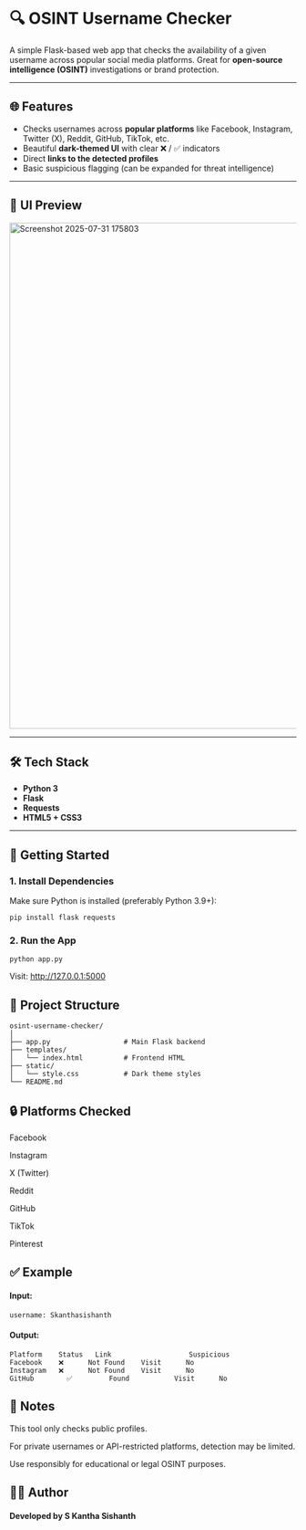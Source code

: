 # 🔍 OSINT Username Checker

A simple Flask-based web app that checks the availability of a given username across popular social media platforms. Great for **open-source intelligence (OSINT)** investigations or brand protection.

---

## 🌐 Features

- Checks usernames across **popular platforms** like Facebook, Instagram, Twitter (X), Reddit, GitHub, TikTok, etc.
- Beautiful **dark-themed UI** with clear ❌ / ✅ indicators
- Direct **links to the detected profiles**
- Basic suspicious flagging (can be expanded for threat intelligence)

---

## 📸 UI Preview

<img width="1920" height="887" alt="Screenshot 2025-07-31 175803" src="https://github.com/user-attachments/assets/876b7ea4-0c2f-4556-be89-7c34acd0c284" />


---

## 🛠️ Tech Stack

- **Python 3**
- **Flask**
- **Requests**
- **HTML5 + CSS3**

---

## 🚀 Getting Started

### 1. Install Dependencies

Make sure Python is installed (preferably Python 3.9+):

```
pip install flask requests
```

### 2. Run the App

```
python app.py
```

Visit: http://127.0.0.1:5000

## 📂 Project Structure

```
osint-username-checker/
│
├── app.py                  # Main Flask backend
├── templates/
│   └── index.html          # Frontend HTML
├── static/
│   └── style.css           # Dark theme styles
└── README.md
```

## 🔒 Platforms Checked
Facebook

Instagram

X (Twitter)

Reddit

GitHub

TikTok

Pinterest

## ✅ Example


#### Input:
```
username: Skanthasishanth
```

#### Output:

```
Platform	Status	 Link	                Suspicious
Facebook	❌      Not Found	Visit	   No
Instagram	❌      Not Found	Visit	   No
GitHub	      ✅         Found	        Visit	   No
```		

## 📌 Notes

This tool only checks public profiles.

For private usernames or API-restricted platforms, detection may be limited.

Use responsibly for educational or legal OSINT purposes.

## 🙋‍♂️ Author
#### Developed by S Kantha Sishanth
